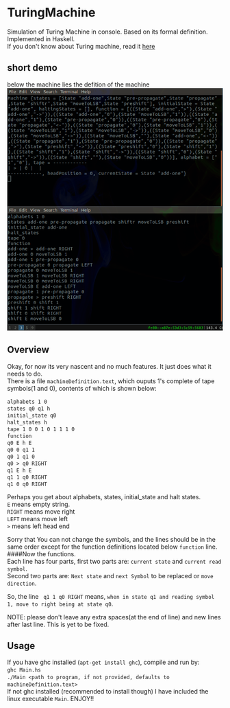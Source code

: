 # TuringMachine
Simulation of Turing Machine in console. Based on its formal definition. Implemented in Haskell.  
If you don't know about Turing machine, read it [here](https://en.wikipedia.org/wiki/Turing_machine)
## short demo  
below the machine lies the defition of the machine
![Short demo](/out.gif)
## Overview
Okay, for now its very nascent and no much features. It just does what it needs to do.  
There is a file `machineDefinition.text`, which ouputs 1's complete of tape symbols(1 and 0), contents of which is shown below:  

    alphabets 1 0
    states q0 q1 h
    initial_state q0
    halt_states h
    tape 1 0 0 1 0 1 1 1 0
    function
    q0 E h E
    q0 0 q1 1
    q0 1 q1 0
    q0 > q0 RIGHT
    q1 E h E
    q1 1 q0 RIGHT
    q1 0 q0 RIGHT

Perhaps you get about alphabets, states, initial_state and halt states.  
`E` means empty string.  
`RIGHT` means move right  
`LEFT` means move left  
`>` means left head end  

Sorry that You can not change the symbols, and the lines should be in the same order except for the function definitions located below `function` line.  
####Now the functions.  
Each line has four parts, first two parts are: `current state` and `current read symbol`.  
Second two parts are: `Next state` and `next Symbol` to be replaced or `move direction`.  
  
So, the  line ` q1 1 q0 RIGHT` means, `when in state q1 and reading symbol 1, move to right being at state q0`.  

NOTE: please don't leave any extra spaces(at the end of line) and new lines after last line. This is yet to be fixed.

## Usage
If you have ghc installed (`apt-get install ghc`), compile and run by:  
`ghc Main.hs`  
`./Main <path to program, if not provided, defaults to machineDefinition.text>`  
If not ghc installed (recommended to install though) I have included the linux executable `Main`. ENJOY!!
